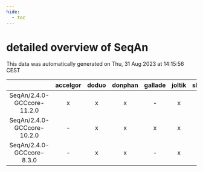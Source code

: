 ```yaml
---
hide:
  - toc
---
```


detailed overview of SeqAn
==========================


This data was automatically generated on Thu, 31 Aug 2023 at 14:15:56 CEST  

| |accelgor|doduo|donphan|gallade|joltik|skitty|swalot|victini|
| :---: | :---: | :---: | :---: | :---: | :---: | :---: | :---: | :---: |
|SeqAn/2.4.0-GCCcore-11.2.0|x|x|x|-|x|x|x|x|
|SeqAn/2.4.0-GCCcore-10.2.0|-|x|x|x|x|x|x|x|
|SeqAn/2.4.0-GCCcore-8.3.0|-|x|x|-|x|x|-|x|
